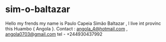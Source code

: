 sim-o-baltazar
==============

Hello my frends my name is Paulo Capeia Simão Baltazar , l live int  provínc  this Huambo {  Angola }. Contact  :  angola_4@hotmail.com  , angola0703@gmail.com   tel -  +244930437992
